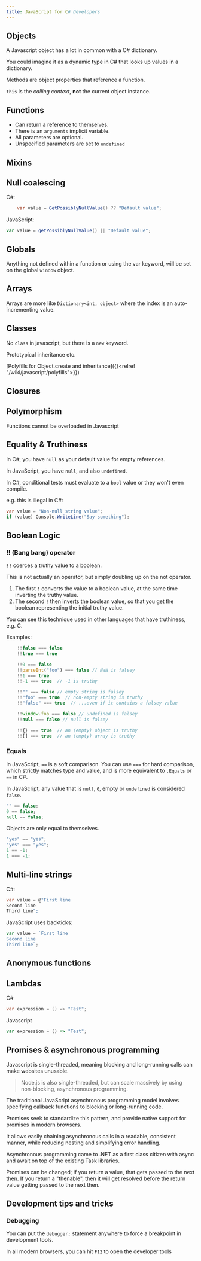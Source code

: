 ```yaml
---
title: JavaScript for C# Developers
---
```


## Objects

A Javascript object has a lot in common with a C# dictionary.

You could imagine it as a dynamic type in C# that looks up values in a dictionary.

Methods are object properties that reference a function.

`this` is the *calling context*, **not** the current object instance.

## Functions

* Can return a reference to themselves.
* There is an `arguments` implicit variable.
* All parameters are optional.
* Unspecified parameters are set to `undefined`

## Mixins

## Null coalescing

C#:

```csharp
    var value = GetPossiblyNullValue() ?? "Default value";
```

JavaScript:

```javascript
var value = getPossiblyNullValue() || "Default value";
```

## Globals

Anything not defined within a function or using the var keyword, will be set on the global `window` object.

## Arrays

Arrays are more like `Dictionary<int, object>` where the index is an auto-incrementing value.

## Classes

No `class` in javascript, but there is a `new` keyword.

Prototypical inheritance etc.

[Polyfills for Object.create and inheritance]({{<relref "/wiki/javascript/polyfills">}})

## Closures

## Polymorphism

Functions cannot be overloaded in Javascript

## Equality & Truthiness

In C#, you have `null` as your default value for empty references.

In JavaScript, you have `null`, and also `undefined`.

In C#, conditional tests must evaluate to a `bool` value or they won't even compile.

e.g. this is illegal in C#:

```csharp
var value = "Non-null string value";
if (value) Console.WriteLine("Say something");
```

## Boolean Logic

### !! (Bang bang) operator

`!!` coerces a truthy value to a boolean.

This is not actually an operator, but simply doubling up on the not operator.

1. The first ``!`` converts the value to a boolean value, at the same time inverting the truthy value.
2. The second ``!`` then inverts the boolean value, so that you get the boolean representing the initial truthy value.

You can see this technique used in other languages that have truthiness, e.g. C.

Examples:

```javascript
    !!false === false
    !!true === true

    !!0 === false
    !!parseInt("foo") === false // NaN is falsey
    !!1 === true
    !!-1 === true  // -1 is truthy

    !!"" === false // empty string is falsey
    !!"foo" === true  // non-empty string is truthy
    !!"false" === true  // ...even if it contains a falsey value

    !!window.foo === false // undefined is falsey
    !!null === false // null is falsey

    !!{} === true  // an (empty) object is truthy
    !![] === true  // an (empty) array is truthy
```

### Equals

In JavaScript, `==` is a soft comparison. You can use `===` for hard comparison, which strictly matches type and value, and is more equivalent to `.Equals` or `==` in C#.

In JavaScript, any value that is `null`, `0`, empty or `undefined` is considered `false`.

```javascript
"" == false;
0 == false;
null == false;
```

Objects are only equal to themselves.

```javascript
"yes" == "yes";
"yes" === "yes";
1 == -1;
1 === -1;
```

## Multi-line strings

C#:

```csharp
var value = @"First line
Second line
Third line";
```

JavaScript uses backticks:

```javascript
var value = `First line
Second line
Third line`;
```
## Anonymous functions

## Lambdas

C#

```csharp
var expression = () => "Test";
```

Javascript

```javascript
var expression = () => "Test";
```

## Promises & asynchronous programming

Javascript is single-threaded, meaning blocking and long-running calls can make websites unusable.

> Node.js is also single-threaded, but can scale massively by using non-blocking, asynchronous programming.

The traditional JavaScript asynchronous programming model involves specifying callback functions to blocking or long-running code.

Promises seek to standardize this pattern, and provide native support for promises in modern browsers.

It allows easily chaining asynchronous calls in a readable, consistent manner, while reducing nesting and simplifying error handling.

Asynchronous programming came to .NET as a first class citizen with async and await on top of the existing Task libraries.

Promises can be changed; if you return a value, that gets passed to the next then. If you return a "thenable", then it will get resolved before the return value getting passed to the next then.

## Development tips and tricks

### Debugging

You can put the ``debugger;`` statement anywhere to force a breakpoint in development tools.

In all modern browsers, you can hit `F12` to open the developer tools
